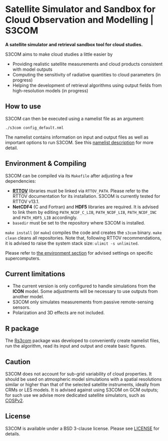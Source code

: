 
# Satellite Simulator and Sandbox for Cloud Observation and Modelling | S3COM

**A satellite simulator and retrieval sandbox tool for cloud studies.**

S3COM aims to make cloud studies a little easier by
- Providing realistic satellite measurements and cloud products consistent with model outputs
- Computing the sensitivity of radiative quantities to cloud parameters (in progress)
- Helping the development of retrieval algorithms using output fields from high-resolution models (in progress)

## How to use

S3COM can then be executed using a namelist file as an argument:
```
./s3com config_default.nml
```

The namelist contains information on input and output files as well as important options to run S3COM. See this [namelist description](output.md) for more detail.

## Environment & Compiling

S3COM can be compiled via its `Makefile` after adjusting a few dependencies:
- [**RTTOV**](https://nwp-saf.eumetsat.int/site/software/rttov) libraries must be linked via `RTTOV_PATH`. Please refer to the RTTOV documentation for its installation. S3COM is currently tested for RTTOV v13.1. 
- **NetCDF4** (C and Fortran) and **HDF5** libraries are required. It is advised to link them by editing `PATH_NCDF_C_LIB`, `PATH_NCDF_LIB`, `PATH_NCDF_INC` and `PATH_HDF5_LIB` accordingly. 
- `basedir`  must be set to the repository where S3COM is installed.

`make install` (or `make`) compiles the code and creates the `s3com` binary. `make clean` cleans all repositories. Note that, following RTTOV recommendations, it is advised to raise the system stack size: `ulimit -s unlimited`.

Please refer to [the environment section](Environment.md) for advised settings on specific supercomputers.

## Current limitations

- The current version is only configured to handle simulations from the **ICON** model. Some adjustments will be necessary to use outputs from another model. 
- S3COM only simulates measurements from passive remote-sensing sensors.
- Polarization and 3D effects are not included.

## R package

The [Rs3com](https://github.com/odrans/Rs3com) package was developed to conveniently create namelist files, run the algorithm, read its input and output and create basic figures.

## Caution

S3COM does not account for sub-grid variability of cloud properties. It should be used on atmospheric model simulations with a spatial resolutions similar or higher than that of the selected satellite instruments, ideally from CRMs or LES models. It is advised against using S3COM on GCM outputs; for such use we advise more dedicated satellite simulators, such as [COSPv2](https://github.com/CFMIP/COSPv2.0). 

## License

S3COM is available under a BSD 3-clause license.
Please see [LICENSE](LICENSE) for details.

